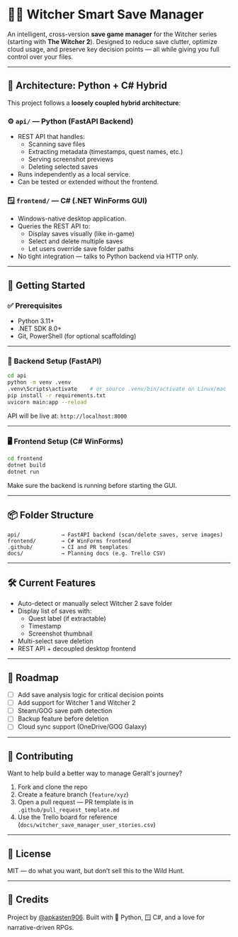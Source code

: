 # 🧙‍♂️ Witcher Smart Save Manager

An intelligent, cross-version **save game manager** for the Witcher series (starting with **The Witcher 2**). Designed to reduce save clutter, optimize cloud usage, and preserve key decision points — all while giving you full control over your files.

---

## 🧩 Architecture: Python + C# Hybrid

This project follows a **loosely coupled hybrid architecture**:

### ⚙️ `api/` — Python (FastAPI Backend)
- REST API that handles:
  - Scanning save files
  - Extracting metadata (timestamps, quest names, etc.)
  - Serving screenshot previews
  - Deleting selected saves
- Runs independently as a local service.
- Can be tested or extended without the frontend.

### 🪟 `frontend/` — C# (.NET WinForms GUI)
- Windows-native desktop application.
- Queries the REST API to:
  - Display saves visually (like in-game)
  - Select and delete multiple saves
  - Let users override save folder paths
- No tight integration — talks to Python backend via HTTP only.

---

## 🚀 Getting Started

### ✅ Prerequisites

- Python 3.11+
- .NET SDK 8.0+
- Git, PowerShell (for optional scaffolding)

---

### 🐍 Backend Setup (FastAPI)

```bash
cd api
python -m venv .venv
.venv\Scripts\activate    # or source .venv/bin/activate on Linux/mac
pip install -r requirements.txt
uvicorn main:app --reload
```

API will be live at: `http://localhost:8000`

---

### 🖥 Frontend Setup (C# WinForms)

```bash
cd frontend
dotnet build
dotnet run
```

Make sure the backend is running before starting the GUI.

---

## 📦 Folder Structure

```
api/             → FastAPI backend (scan/delete saves, serve images)
frontend/        → C# WinForms frontend
.github/         → CI and PR templates
docs/            → Planning docs (e.g. Trello CSV)
```

---

## 🛠 Current Features

- Auto-detect or manually select Witcher 2 save folder
- Display list of saves with:
  - Quest label (if extractable)
  - Timestamp
  - Screenshot thumbnail
- Multi-select save deletion
- REST API + decoupled desktop frontend

---

## 🔮 Roadmap

- [ ] Add save analysis logic for critical decision points
- [ ] Add support for Witcher 1 and Witcher 2
- [ ] Steam/GOG save path detection
- [ ] Backup feature before deletion
- [ ] Cloud sync support (OneDrive/GOG Galaxy)

---

## 🤝 Contributing

Want to help build a better way to manage Geralt's journey?

1. Fork and clone the repo
2. Create a feature branch (`feature/xyz`)
3. Open a pull request — PR template is in `.github/pull_request_template.md`
4. Use the Trello board for reference (`docs/witcher_save_manager_user_stories.csv`)

---

## 📜 License

MIT — do what you want, but don’t sell this to the Wild Hunt.

---

## 👑 Credits

Project by [@apkasten906](https://github.com/apkasten906). Built with 🐍 Python, 🪟 C#, and a love for narrative-driven RPGs.
